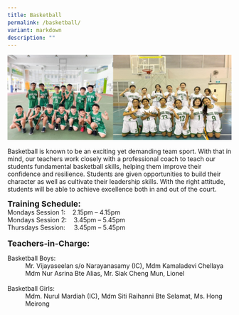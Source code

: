 ```yaml
---
title: Basketball
permalink: /basketball/
variant: markdown
description: ""
---
```

<img src="/images/Basketball_2024.jpg">

Basketball is known to be an exciting yet demanding team sport. With that in mind, our teachers work closely with a professional coach to teach our students fundamental basketball skills, helping them improve their confidence and resilience. Students are given opportunities to build their character as well as cultivate their leadership skills. With the right attitude, students will be able to achieve excellence both in and out of the court.


**<font size="4">Training Schedule:</font>** <br>
Mondays Session 1:&nbsp;&nbsp; &nbsp;2.15pm – 4.15pm<br>
Mondays Session 2:&nbsp;&nbsp; &nbsp;3.45pm – 5.45pm <br>
Thursdays Session:&nbsp;&nbsp; &nbsp;&nbsp;3.45pm – 5.45pm
<br>
<br>
**<font size="4">Teachers-in-Charge:</font>** <br>
<dl>
  <dt>Basketball Boys:</dt>
  <dd>Mr. Vijayaseelan s/o Narayanasamy (IC), Mdm Kamaladevi Chellaya  </dd>
	  <dd>Mdm Nur Asrina Bte Alias, Mr. Siak Cheng Mun, Lionel </dd><br>
  <dt>Basketball Girls:</dt>
  <dd>Mdm. Nurul Mardiah (IC), Mdm Siti Raihanni Bte Selamat, Ms. Hong Meirong</dd>
</dl>

